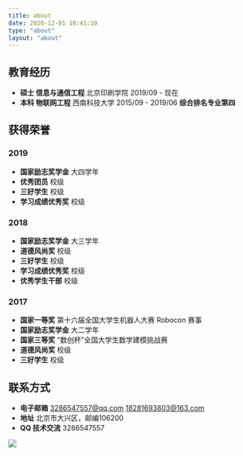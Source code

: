 ```yaml
---
title: about
date: 2020-12-01 10:41:10
type: "about"
layout: "about"
---
```



## 教育经历
* <b>硕士 信息与通信工程</b>
北京印刷学院
2019/09 - 现在
* <b>本科 物联网工程</b>
西南科技大学
2015/09 - 2019/06
<b>综合排名专业第四</b>

## 获得荣誉

### 2019

* <b>国家励志奖学金</b>
大四学年
* <b>优秀团员</b>
校级
* <b>三好学生</b>
校级
* <b>学习成绩优秀奖</b>
校级

### 2018

* <b>国家励志奖学金</b>
大三学年
* <b>道德风尚奖</b>
校级
* <b>三好学生</b>
校级
* <b>学习成绩优秀奖</b>
校级
* <b>优秀学生干部</b>
校级

### 2017
* <b>国家一等奖</b>
第十六届全国大学生机器人大赛 Robocon 赛事
* <b>国家励志奖学金</b>
大二学年
* <b>国家三等奖</b>
“数创杯”全国大学生数学建模挑战赛
* <b>道德风尚奖</b>
校级
* <b>三好学生</b>
校级

## 联系方式
* <b>电子邮箱</b>
3286547557@qq.com
18281693803@163.com
* <b>地址</b>
北京市大兴区，邮编106200
* <b>QQ 技术交流</b>
3286547557

![](https://i.loli.net/2020/12/01/rRvDLHseiCYhAJm.jpg)

